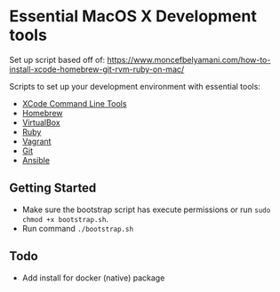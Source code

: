 Essential MacOS X Development tools
======

Set up script based off of:
https://www.moncefbelyamani.com/how-to-install-xcode-homebrew-git-rvm-ruby-on-mac/

Scripts to set up your development environment with essential tools:
- [XCode Command Line Tools](https://developer.apple.com/xcode/)
- [Homebrew](http://brew.sh/)
- [VirtualBox](https://www.virtualbox.org/wiki/Downloads)
- [Ruby](https://www.ruby-lang.org/en/downloads/)
- [Vagrant](https://www.vagrantup.com/)
- [Git](https://git-scm.com/)
- [Ansible](http://www.ansible.com/excod)

Getting Started
------

- Make sure the bootstrap script has execute permissions or run `sudo chmod +x bootstrap.sh`.
- Run command `./bootstrap.sh`

Todo
------
- Add install for docker (native) package

